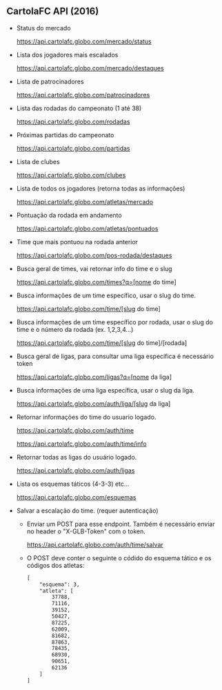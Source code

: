 ## CartolaFC API (2016)

* Status do mercado

	https://api.cartolafc.globo.com/mercado/status

* Lista dos jogadores mais escalados

	https://api.cartolafc.globo.com/mercado/destaques

* Lista de patrocinadores
	
	https://api.cartolafc.globo.com/patrocinadores

* Lista das rodadas do campeonato (1 até 38)
	
	https://api.cartolafc.globo.com/rodadas

* Próximas partidas do campeonato
	
	https://api.cartolafc.globo.com/partidas

* Lista de clubes
	
	https://api.cartolafc.globo.com/clubes

* Lista de todos os jogadores (retorna todas as informações)
	
	https://api.cartolafc.globo.com/atletas/mercado

* Pontuação da rodada em andamento
	
	https://api.cartolafc.globo.com/atletas/pontuados

* Time que mais pontuou na rodada anterior

	https://api.cartolafc.globo.com/pos-rodada/destaques

* Busca geral de times, vai retornar info do time e o slug
	
	https://api.cartolafc.globo.com/times?q=[nome do time]

* Busca informações de um time específico, usar o slug do time.
	
	https://api.cartolafc.globo.com/time/[slug do time]

* Busca informações de um time específico por rodada, usar o slug do time e o número da rodada (ex. 1,2,3,4...)
	
	https://api.cartolafc.globo.com/time/[slug do time]/[rodada]

* Busca geral de ligas, para consultar uma liga específica é necessário token

	https://api.cartolafc.globo.com/ligas?q=[nome da liga]

* Busca informações de uma liga específica, usar o slug da liga.
	
	https://api.cartolafc.globo.com/auth/liga/[slug da liga]

* Retornar informações do time do usuario logado.
	
	https://api.cartolafc.globo.com/auth/time

	https://api.cartolafc.globo.com/auth/time/info

* Retornar todas as ligas do usuário logado.

	https://api.cartolafc.globo.com/auth/ligas

* Lista os esquemas táticos (4-3-3) etc...

	https://api.cartolafc.globo.com/esquemas

* Salvar a escalação do time. (requer autenticação)

	- Enviar um POST para esse endpoint. Também é necessário enviar no header o "X-GLB-Token" com o token.
		
		https://api.cartolafc.globo.com/auth/time/salvar

	- O POST deve conter o seguinte o códido do esquema tático e os códigos dos atletas:
		
		```xml
		[
			"esquema": 3,
			"atleta": [
				37788,
				71116,
				39152,
				50427,
				87225,
				62009,
				81682,
				87863,
				78435,
				68930,
				90651,
				62136
			]
		]
		```
